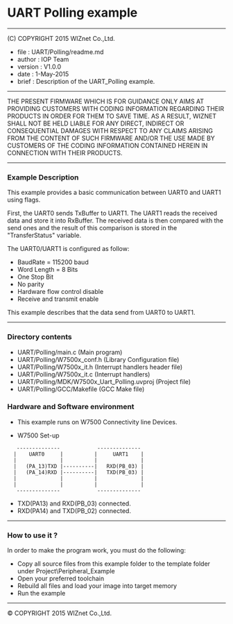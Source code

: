 # UART Polling example
******************************************************************************
(C) COPYRIGHT 2015 WIZnet Co.,Ltd.

  * file    : UART/Polling/readme.md 
  * author  : IOP Team
  * version : V1.0.0
  * date    : 1-May-2015
  * brief   : Description of the UART_Polling example.
******************************************************************************
THE PRESENT FIRMWARE WHICH IS FOR GUIDANCE ONLY AIMS AT PROVIDING CUSTOMERS WITH CODING INFORMATION REGARDING THEIR PRODUCTS IN ORDER FOR THEM TO SAVE TIME. AS A RESULT, WIZNET SHALL NOT BE HELD LIABLE FOR ANY DIRECT, INDIRECT OR CONSEQUENTIAL DAMAGES WITH RESPECT TO ANY CLAIMS ARISING FROM THE CONTENT OF SUCH FIRMWARE AND/OR THE USE MADE BY CUSTOMERS OF THE CODING INFORMATION CONTAINED HEREIN IN CONNECTION WITH THEIR PRODUCTS.
******************************************************************************

### Example Description

This example provides a basic communication between UART0 and UART1 using flags.


First, the UART0 sends TxBuffer to UART1. The UART1 reads the received data and
store it into RxBuffer.
The received data is then compared with the send ones and the result of this 
comparison is stored in the "TransferStatus" variable.

The UART0/UART1 is configured as follow:

  - BaudRate = 115200 baud  
  - Word Length = 8 Bits
  - One Stop Bit
  - No parity
  - Hardware flow control disable
  - Receive and transmit enable
    
This example describes that the data send from UART0 to UART1.

______________________________________________________________________________
### Directory contents

  - UART/Polling/main.c                                            (Main program)
  - UART/Polling/W7500x_conf.h                                     (Library Configuration file)
  - UART/Polling/W7500x_it.h                                       (Interrupt handlers header file)
  - UART/Polling/W7500x_it.c                                       (Interrupt handlers)
  - UART/Polling/MDK/W7500x_Uart_Polling.uvproj                    (Project file)
  - UART/Polling/GCC/Makefile                        		   	  (GCC Make file)


### Hardware and Software environment 

  - This example runs on W7500 Connectivity line Devices.
  
  -  W7500 Set-up

```
   --------------            --------------
  |    UART0     |          |     UART1    |
  |              |          |              |
  |   (PA_13)TXD |----------|   RXD(PB_03) |
  |   (PA_14)RXD |----------|   TXD(PB_03) |
  |              |          |              |
  |              |          |              |
   --------------            --------------
```

  - TXD(PA13) and  RXD(PB_03) connected.
  - RXD(PA14) and  TXD(PB_02) connected.
  
______________________________________________________________________________

### How to use it ? 
In order to make the program work, you must do the following:
 - Copy all source files from this example folder to the template folder under
   Project\Peripheral_Example
 - Open your preferred toolchain 
 - Rebuild all files and load your image into target memory
 - Run the example 
______________________________________________________________________________

&copy; COPYRIGHT 2015 WIZnet Co.,Ltd.
